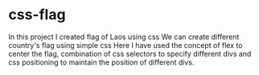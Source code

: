 # css-flag
In this project I created flag of Laos using css
We can create different country's flag using simple css
Here I have used the concept of flex to center the flag, combination of css selectors to specify different divs and css positioning to maintain the position of different divs.
